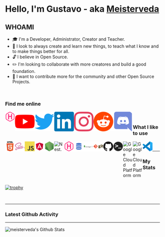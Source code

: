 # Hello, I'm Gustavo - aka [Meisterveda][website]

## WHOAMI

- :mortar_board: I'm a Developer, Administrator, Creator and Teacher.
- :telescope: I look to always create and learn new things, to teach what I know and to make things better for all.
- :unlock: I believe in Open Source.
- :pencil2: I'm looking to collaborate with more creatores and build a good foundation.
- :european_castle: I want to contribute more for the community and other Open Source Projects.

<br />

### Find me online

[<img align="left" alt="meisterveda.com" width="32px" src="https://raw.githubusercontent.com/meisterveda/meisterveda/master/icons/hugo.svg"/>][website]
[<img align="left" alt="meisterveda | YouTube" src="https://raw.githubusercontent.com/meisterveda/meisterveda/master/icons/youtube.svg" />][youtube]
[<img align="left" alt="meisterveda | Twitter" src="https://raw.githubusercontent.com/meisterveda/meisterveda/master/icons/twitter.svg" />][twitter]
[<img align="left" alt="meisterveda | LinkedIn" src="https://raw.githubusercontent.com/meisterveda/meisterveda/master/icons/linkedin.svg" />][linkedin]
[<img align="left" alt="meisterveda | Instagram" src="https://raw.githubusercontent.com/meisterveda/meisterveda/master/icons/instagram.svg" />][instagram]
[<img align="left" alt="meisterveda | Reddit" src="https://raw.githubusercontent.com/meisterveda/meisterveda/master/icons/reddit.svg" />][reddit]
[<img align="left" alt="meisterveda | Discord" src="https://raw.githubusercontent.com/meisterveda/meisterveda/master/icons/discord.svg" />][discord]

<br />

### What I like to use

<img align="left" alt="HTML5" width="32px" src="https://raw.githubusercontent.com/github/explore/80688e429a7d4ef2fca1e82350fe8e3517d3494d/topics/html/html.png" />
<img align="left" alt="Sass" width="32px" src="https://raw.githubusercontent.com/github/explore/80688e429a7d4ef2fca1e82350fe8e3517d3494d/topics/sass/sass.png" />
<img align="left" alt="JavaScript" width="32px" src="https://raw.githubusercontent.com/github/explore/80688e429a7d4ef2fca1e82350fe8e3517d3494d/topics/javascript/javascript.png" />
<img align="left" alt="Angular" width="32px" src="https://raw.githubusercontent.com/github/explore/80688e429a7d4ef2fca1e82350fe8e3517d3494d/topics/angular/angular.png" />
<img align="left" alt="Node.Js" width="32px" src="https://raw.githubusercontent.com/github/explore/80688e429a7d4ef2fca1e82350fe8e3517d3494d/topics/nodejs/nodejs.png" />
<img align="left" alt="Nest.Js" height="32px" width="32px" src="https://camo.githubusercontent.com/c4fd9ae4b5274b73d4d51c42263409ce74572040/68747470733a2f2f6e6573746a732e636f6d2f696d672f6c6f676f2d736d616c6c2e737667" />
<img align="left" alt="Hugo" width="32px" src="https://raw.githubusercontent.com/meisterveda/meisterveda/master/icons/hugo.svg" />
<img align="left" alt="SQL" width="32px" src="https://raw.githubusercontent.com/github/explore/80688e429a7d4ef2fca1e82350fe8e3517d3494d/topics/sql/sql.png" />
<img align="left" alt="MongoDB" width="32px" src="https://raw.githubusercontent.com/github/explore/80688e429a7d4ef2fca1e82350fe8e3517d3494d/topics/mongodb/mongodb.png" />
<img align="left" alt="Git" width="32px" src="https://raw.githubusercontent.com/github/explore/80688e429a7d4ef2fca1e82350fe8e3517d3494d/topics/git/git.png" />
<img align="left" alt="GitHub" width="32px" src="https://raw.githubusercontent.com/github/explore/78df643247d429f6cc873026c0622819ad797942/topics/github/github.png" />
<img align="left" alt="Terminal" width="32px" src="https://raw.githubusercontent.com/github/explore/80688e429a7d4ef2fca1e82350fe8e3517d3494d/topics/terminal/terminal.png" />
<img align="left" alt="Google Cloud Platform" width="32px" src="https://avatars0.githubusercontent.com/u/2810941?s=200&v=4" />
<img align="left" alt="Google Cloud Platform" width="32px" src="https://github.com/nrwl/nx/blob/master/images/nx-logo.png?raw=true" />
<img align="left" alt="Visual Studio Code" width="32px" src="https://raw.githubusercontent.com/github/explore/80688e429a7d4ef2fca1e82350fe8e3517d3494d/topics/visual-studio-code/visual-studio-code.png" />

<br />

---

### My Stats

<br />

[![trophy](https://github-profile-trophy.vercel.app/?username=meisterveda)](https://github.com/meisterveda/github-profile-trophy)

<br />

---

### Latest Github Activity

<!--START_SECTION:activity-->
<!--END_SECTION:activity-->

---

<img align="left" alt="meisterveda's Github Stats" src="https://github-readme-stats.meisterveda.vercel.app/api?username=meisterveda&show_icons=true&hide_border=true" />

[website]: https://meisterveda.com
[youtube]: https://www.youtube.com/channel/UC5PAzwDbbzsCbtcxPNpSrzw
[twitter]: https://twitter.com/meisterveda
[linkedin]: https://www.linkedin.com/in/meisterveda
[instagram]: https://instagram.com/meisterveda
[reddit]: https://www.reddit.com/user/meisterveda
[discord]: https://discord.gg/D3bXJ9a